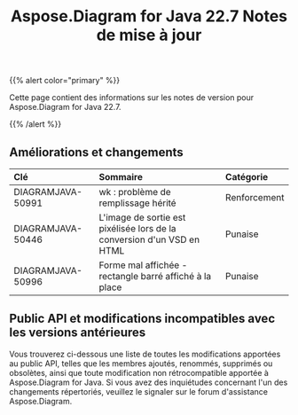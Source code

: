 ﻿---
title: Aspose.Diagram for Java 22.7 Notes de mise à jour
type: docs
weight: 21
url: /fr/java/aspose-diagram-for-java-22-7-release-notes/
---
{{% alert color="primary" %}}

Cette page contient des informations sur les notes de version pour Aspose.Diagram for Java 22.7.

{{% /alert %}}
## **Améliorations et changements**  ##

|**Clé**|**Sommaire**|**Catégorie**|
|:- |:- |:- |
|DIAGRAMJAVA-50991|wk : problème de remplissage hérité|Renforcement|
|DIAGRAMJAVA-50446|L'image de sortie est pixélisée lors de la conversion d'un VSD en HTML|Punaise|
|DIAGRAMJAVA-50996|Forme mal affichée - rectangle barré affiché à la place|Punaise|

## **Public API et modifications incompatibles avec les versions antérieures**
Vous trouverez ci-dessous une liste de toutes les modifications apportées au public API, telles que les membres ajoutés, renommés, supprimés ou obsolètes, ainsi que toute modification non rétrocompatible apportée à Aspose.Diagram for Java. Si vous avez des inquiétudes concernant l'un des changements répertoriés, veuillez le signaler sur le forum d'assistance Aspose.Diagram.
